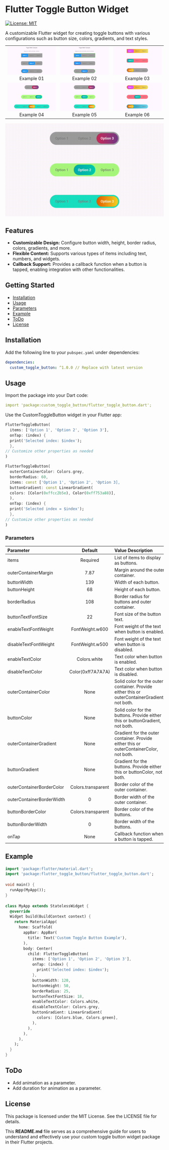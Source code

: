 
# Flutter Toggle Button Widget

[![License: MIT](https://img.shields.io/badge/Licence-MIT-success.svg)](https://opensource.org/licenses/MIT)

A customizable Flutter widget for creating toggle buttons with various configurations such as button
size, colors, gradients, and text styles.

<table>
  <tr>
    <td align="center">
      <img src="https://github.com/sharmark9931/custom_toggle_button/blob/main/doc/1.png?raw=true" alt="Example 01" width="200" />
      <br />
      Example 01
    </td>
    <td align="center">
      <img src="https://github.com/sharmark9931/custom_toggle_button/blob/main/doc/2.png?raw=true" alt="Example 02" width="200" />
      <br />
      Example 02
    </td>
    <td align="center">
      <img src="https://github.com/sharmark9931/custom_toggle_button/blob/main/doc/3.png?raw=true" alt="Example 03" width="200" />
      <br />
      Example 03
    </td>
  </tr>
  <tr>
    <td align="center">
      <img src="https://github.com/sharmark9931/custom_toggle_button/blob/main/doc/4.png?raw=true" alt="Example 04" width="200" />
      <br />
      Example 04
    </td>
    <td align="center">
      <img src="https://github.com/sharmark9931/custom_toggle_button/blob/main/doc/5.png?raw=true" alt="Example 05" width="200" />
      <br />
      Example 05
    </td>
    <td align="center">
      <img src="https://github.com/sharmark9931/custom_toggle_button/blob/main/doc/6.png?raw=true" alt="Example 06" width="200" />
      <br />
      Example 06
    </td>
  </tr>
</table>

![Example 07](https://github.com/sharmark9931/custom_toggle_button/blob/main/doc/custom_toggle_button.gif?raw=true)

## Features

- **Customizable Design:** Configure button width, height, border radius, colors, gradients, and
  more.
- **Flexible Content:** Supports various types of items including text, numbers, and widgets.
- **Callback Support:** Provides a callback function when a button is tapped, enabling integration
  with other functionalities.

## Getting Started

- [Installation](#installation)
- [Usage](#usage)
- [Parameters](#parameters)
- [Example](#Example)
- [ToDo](#ToDo)
- [License](#License)

## Installation

Add the following line to your `pubspec.yaml` under dependencies:

```yaml
dependencies:
  custom_toggle_button: ^1.0.0 // Replace with latest version
```

## Usage

Import the package into your Dart code:

```yaml
import 'package:custom_toggle_button/flutter_toggle_button.dart';
```

Use the CustomToggleButton widget in your Flutter app:

```dart
FlutterToggleButton(
  items: ['Option 1', 'Option 2', 'Option 3'],
  onTap: (index) {
  print('Selected index: $index');
  },
// Customize other properties as needed
)

```

```dart
FlutterToggleButton(
  outerContainerColor: Colors.grey,
  borderRadius: 60,
  items: const ['Option 1', 'Option 2', 'Option 3],
  buttonGradient: const LinearGradient(
  colors: [Color(0xffcc2b5e), Color(0xff753a88)],
  ),
  onTap: (index) {
  print('Selected index = $index');
  },
// Customize other properties as needed
)
```

### Parameters

| Parameter                 |      	Default       | Value	Description                                                                              |
|:--------------------------|:-------------------:|:-----------------------------------------------------------------------------------------------|
| items                     |      	Required      | 	List of items to display as buttons.                                                          |
| outerContainerMargin      |        	7.87        | 	Margin around the outer container.                                                            |
| buttonWidth               |        	139         | 	Width of each button.                                                                         |
| buttonHeight              |         	68         | 	Height of each button.                                                                        |
| borderRadius              |        	108         | 	Border radius for buttons and outer container.                                                |
| buttonTextFontSize        |         	22         | 	Font size of the button text.                                                                 |
| enableTextFontWeight      |  	FontWeight.w600   | 	Font weight of the text when button is enabled.                                               |
| disableTextFontWeight     |  	FontWeight.w500   | 	Font weight of the text when button is disabled.                                              |
| enableTextColor           |    	Colors.white    | 	Text color when button is enabled.                                                            |
| disableTextColor          | 	Color(0xff7A7A7A)  | 	Text color when button is disabled.                                                           |
| outerContainerColor       |        	None        | 	Solid color for the outer container. Provide either this or outerContainerGradient, not both. |
| buttonColor               |        	None        | 	Solid color for the buttons. Provide either this or buttonGradient, not both.                 |
| outerContainerGradient    |        	None        | 	Gradient for the outer container. Provide either this or outerContainerColor, not both.       |
| buttonGradient            |        	None        | 	Gradient for the buttons. Provide either this or buttonColor, not both.                       |
| outerContainerBorderColor | 	Colors.transparent | 	Border color of the outer container.                                                          |
| outerContainerBorderWidth |         	0          | 	Border width of the outer container.                                                          |
| buttonBorderColor         | 	Colors.transparent | 	Border color of the buttons.                                                                  |
| buttonBorderWidth         |         	0          | 	Border width of the buttons.                                                                  |
| onTap                     |        	None        | 	Callback function when a button is tapped.                                                    |

## Example

```dart
import 'package:flutter/material.dart';
import 'package:flutter_toggle_button/flutter_toggle_button.dart';

void main() {
  runApp(MyApp());
}

class MyApp extends StatelessWidget {
  @override
  Widget build(BuildContext context) {
    return MaterialApp(
      home: Scaffold(
        appBar: AppBar(
          title: Text('Custom Toggle Button Example'),
        ),
        body: Center(
          child: FlutterToggleButton(
            items: ['Option 1', 'Option 2', 'Option 3'],
            onTap: (index) {
              print('Selected index: $index');
            },
            buttonWidth: 120,
            buttonHeight: 50,
            borderRadius: 25,
            buttonTextFontSize: 18,
            enableTextColor: Colors.white,
            disableTextColor: Colors.grey,
            buttonGradient: LinearGradient(
              colors: [Colors.blue, Colors.green],
            ),
          ),
        ),
      ),
    );
  }
}
```
## ToDo

- Add animation as a parameter.
- Add duration for animation as a parameter.

## License

This package is licensed under the MIT License. See the LICENSE file for details.

This **README.md** file serves as a comprehensive guide for users to understand and effectively use
your custom toggle button widget package in their Flutter projects.
